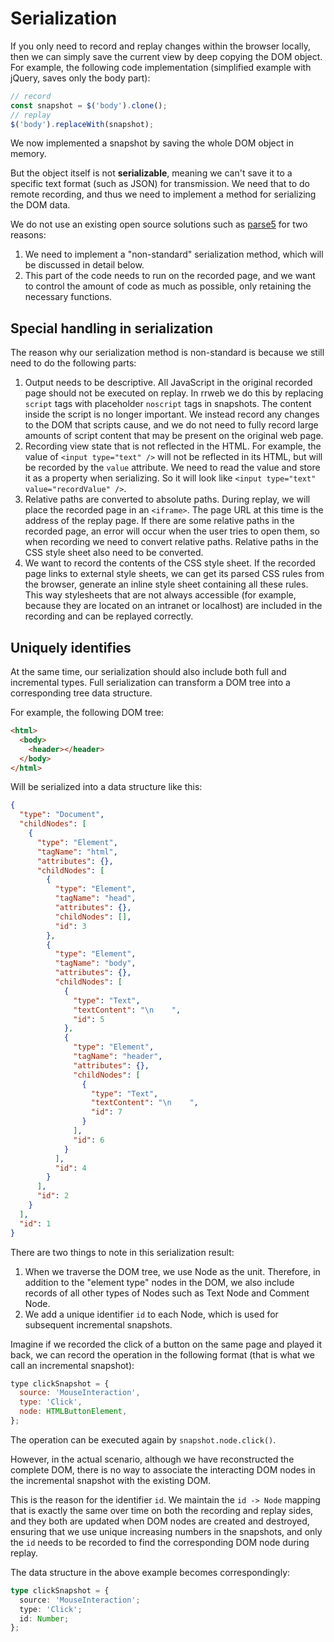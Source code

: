 # Serialization

If you only need to record and replay changes within the browser locally, then we can simply save the current view by deep copying the DOM object. For example, the following code implementation (simplified example with jQuery, saves only the body part):

```javascript
// record
const snapshot = $('body').clone();
// replay
$('body').replaceWith(snapshot);
```

We now implemented a snapshot by saving the whole DOM object in memory.

But the object itself is not **serializable**, meaning we can't save it to a specific text format (such as JSON) for transmission. We need that to do remote recording, and thus we need to implement a method for serializing the DOM data.

We do not use an existing open source solutions such as [parse5](https://github.com/inikulin/parse5) for two reasons:

1. We need to implement a "non-standard" serialization method, which will be discussed in detail below.
2. This part of the code needs to run on the recorded page, and we want to control the amount of code as much as possible, only retaining the necessary functions.

## Special handling in serialization

The reason why our serialization method is non-standard is because we still need to do the following parts:

1. Output needs to be descriptive. All JavaScript in the original recorded page should not be executed on replay. In rrweb we do this by replacing `script` tags with placeholder `noscript` tags in snapshots. The content inside the script is no longer important. We instead record any changes to the DOM that scripts cause, and we ​​do not need to fully record large amounts of script content that may be present on the original web page.
2. Recording view state that is not reflected in the HTML. For example, the value of `<input type="text" />` will not be reflected in its HTML, but will be recorded by the `value` attribute. We need to read the value and store it as a property when serializing. So it will look like `<input type="text" value="recordValue" />`.
3. Relative paths are converted to absolute paths. During replay, we will place the recorded page in an `<iframe>`. The page URL at this time is the address of the replay page. If there are some relative paths in the recorded page, an error will occur when the user tries to open them, so when recording we need to convert relative paths. Relative paths in the CSS style sheet also need to be converted.
4. We want to record the contents of the CSS style sheet. If the recorded page links to external style sheets, we can get its parsed CSS rules from the browser, generate an inline style sheet containing all these rules. This way stylesheets that are not always accessible (for example, because they are located on an intranet or localhost) are included in the recording and can be replayed correctly.

## Uniquely identifies

At the same time, our serialization should also include both full and incremental types. Full serialization can transform a DOM tree into a corresponding tree data structure.

For example, the following DOM tree:

```html
<html>
  <body>
    <header></header>
  </body>
</html>
```

Will be serialized into a data structure like this:

```json
{
  "type": "Document",
  "childNodes": [
    {
      "type": "Element",
      "tagName": "html",
      "attributes": {},
      "childNodes": [
        {
          "type": "Element",
          "tagName": "head",
          "attributes": {},
          "childNodes": [],
          "id": 3
        },
        {
          "type": "Element",
          "tagName": "body",
          "attributes": {},
          "childNodes": [
            {
              "type": "Text",
              "textContent": "\n    ",
              "id": 5
            },
            {
              "type": "Element",
              "tagName": "header",
              "attributes": {},
              "childNodes": [
                {
                  "type": "Text",
                  "textContent": "\n    ",
                  "id": 7
                }
              ],
              "id": 6
            }
          ],
          "id": 4
        }
      ],
      "id": 2
    }
  ],
  "id": 1
}
```

There are two things to note in this serialization result:

1. When we traverse the DOM tree, we use Node as the unit. Therefore, in addition to the "element type" nodes in the DOM, we also include records of all other types of Nodes such as Text Node and Comment Node.
2. We add a unique identifier `id` to each Node, which is used for subsequent incremental snapshots.

Imagine if we recorded the click of a button on the same page and played it back, we can record the operation in the following format (that is what we call an incremental snapshot):

```javascript
type clickSnapshot = {
  source: 'MouseInteraction',
  type: 'Click',
  node: HTMLButtonElement,
};
```

The operation can be executed again by `snapshot.node.click()`.

However, in the actual scenario, although we have reconstructed the complete DOM, there is no way to associate the interacting DOM nodes in the incremental snapshot with the existing DOM.

This is the reason for the identifier `id`. We maintain the `id -> Node` mapping that is exactly the same over time on both the recording and replay sides, and they both are updated when DOM nodes are created and destroyed, ensuring that we use unique increasing numbers in the snapshots, and only the `id` needs to be recorded to find the corresponding DOM node during replay.

The data structure in the above example becomes correspondingly:

```typescript
type clickSnapshot = {
  source: 'MouseInteraction';
  type: 'Click';
  id: Number;
};
```
